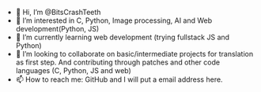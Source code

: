 - 👋 Hi, I’m @BitsCrashTeeth
- 👀 I’m interested in C, Python, Image processing, AI and Web development(Python, JS)
- 🌱 I’m currently learning web development (trying fullstack JS and Python)
- 💞️ I’m looking to collaborate on basic/intermediate projects for translation as first step.
And contributing through patches and other code languages (C, Python, JS and web)
- 📫 How to reach me: GitHub and  I will put a email address here.

<!---
BitsCrashTeeth/BitsCrashTeeth is a ✨ special ✨ repository because its `README.md` (this file) appears on your GitHub profile.
You can click the Preview link to take a look at your changes.
--->
